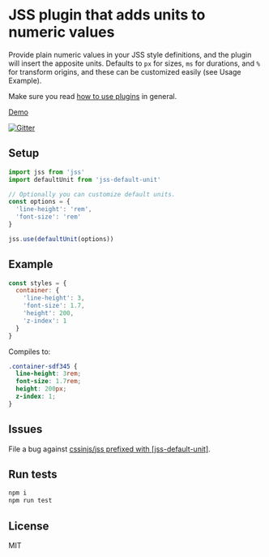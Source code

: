 # JSS plugin that adds units to numeric values

Provide plain numeric values in your JSS style definitions, and the plugin will insert the apposite units. Defaults to `px` for sizes, `ms` for durations, and `%` for transform origins, and these can be customized easily (see Usage Example).

Make sure you read [how to use
plugins](https://github.com/cssinjs/jss/blob/master/docs/setup.md#setup-with-plugins)
in general.

[Demo](http://cssinjs.github.io/examples/index.html#plugin-jss-default-unit)

[![Gitter](https://badges.gitter.im/JoinChat.svg)](https://gitter.im/cssinjs/lobby)

## Setup

```javascript
import jss from 'jss'
import defaultUnit from 'jss-default-unit'

// Optionally you can customize default units.
const options = {
  'line-height': 'rem',
  'font-size': 'rem'
}

jss.use(defaultUnit(options))
```

## Example

```javascript
const styles = {
  container: {
    'line-height': 3,
    'font-size': 1.7,
    'height': 200,
    'z-index': 1
  }
}
```

Compiles to:

```css
.container-sdf345 {
  line-height: 3rem;
  font-size: 1.7rem;
  height: 200px;
  z-index: 1;
}
```

## Issues

File a bug against [cssinjs/jss prefixed with \[jss-default-unit\]](https://github.com/cssinjs/jss/issues/new?title=[jss-default-unit]%20).

## Run tests

```bash
npm i
npm run test
```

## License

MIT
